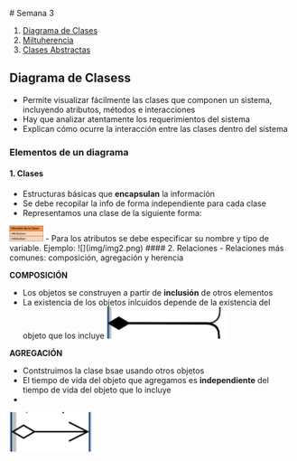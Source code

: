 # Semana 3
1. [Diagrama de Clases](#DiagramaDeClases)
2. [Miltuherencia](#Multiherencia)
3. [Clases Abstractas](#ClasesAbstractas)
## Diagrama de Clasess
- Permite visualizar fácilmente las clases que componen un sistema, incluyendo atributos, métodos e interacciones
- Hay que analizar atentamente los requerimientos del sistema
- Explican cómo ocurre la interacción entre las clases dentro del sistema
### Elementos de un diagrama
#### 1. Clases
- Estructuras básicas que **encapsulan** la información
- Se debe recopilar la info de forma independiente para cada clase
- Representamos una clase de la siguiente forma:
<img src="img/img.png" alt="img" width="60"/>
- Para los atributos se debe especificar su nombre y tipo de variable. Ejemplo:
![](img/img2.png)
#### 2. Relaciones
- Relaciones más comunes: composición, agregación y herencia

**COMPOSICIÓN**
- Los objetos se construyen a partir de **inclusión** de otros elementos
- La existencia de los objetos inlcuidos depende de la existencia del objeto que los incluye
![](img/img3.png)

**AGREGACIÓN**
- Contstruimos la clase bsae usando otros objetos
- El tiempo de vida del objeto que agregamos es **independiente** del tiempo de vida del objeto que lo incluye
- 
![](img/img4.png)